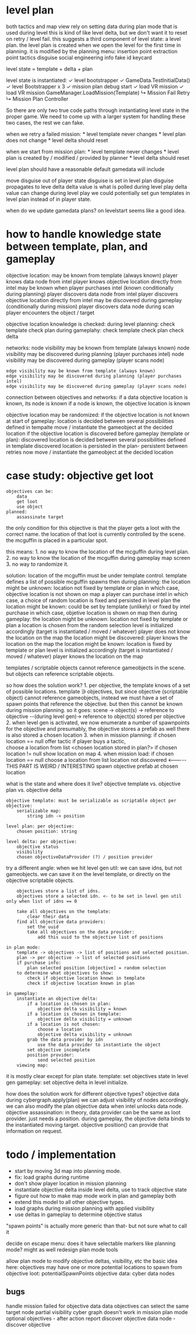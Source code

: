# level plan

both tactics and map view rely on setting data during plan mode that is used during level
this is kind of like level delta, but we don't want it to reset on retry / level fail.
this suggests a third component of level state: a level plan.
the level plan is created when we open the level for the first time in planning.
it is modified by the planning menu:
    insertion point
    extraction point
    tactics
        disguise
        social engineering info
        fake id
        keycard
    
level state = template + delta + plan

level state is instantiated:
    ✓ level bootstrapper
    ✓ GameData.TestInitialData()
        ✓ level Bootstrapper x 3
        ✓ mission plan debug start
        ✓ load VR mission
    ✓ load VR mission
    GameManager.LoadMission(Template)
        ↳ Mission Fail Retry
        ↳ Mission Plan Controller

So there are only two true code paths through instantiating level state in the proper game.
We need to come up with a larger system for handling these two cases, the rest we can fake.

when we retry a failed mission:
    * level template never changes
    * level plan does not change
    * level delta should reset

when we start from mission plan:
    * level template never changes
    * level plan is created by / modified / provided by planner
    * level delta should reset

level plan should have a reasonable default
gamedata will include 


move disguise out of player state
    disguise is set in level plan
    disguise propagates to leve delta
        delta value is what is polled during level play
        delta value can change during level play
    we could potentially set gun templates in level plan instead of in player state.

when do we update gamedata plans?
on levelstart seems like a good idea.











# how to handle knowledge state between template, plan, and gameplay

objective location:
    may be known from template (always known)
        player knows data node from intel
        player knows objective location directly from intel
    may be known when player purchases intel (known conditionally during planning)
        player discovers data node from intel
        player discovers objective location directly from intel
    may be discovered during gameplay (conditionally during mission)
        player discovers data node during scan
        player encounters the object / target

objective location knowledge is checked:
    during level planning:
        check template
        check plan
    during gameplahy:
        check template
        check plan
        check delta

 
networks:
    node visibility may be known from template (always known)
    node visibility may be discovered during planning (player purchases intel)
    node visibility may be discovered during gameplay (player scans node)

    edge visibility may be known from template (always known)
    edge visibility may be discovered during planning (player purchases intel)
    edge visibility may be discovered during gameplay (player scans node)

connection between objectives and networks:
    if a data objective location is known, its node is known
    if a node is known, the objective location is known

objective location may be randomized:
    if the objective location is not known at start of gameplay:
        location is decided between several possibilities defined in tempalte
        move / instantiate the gameobject at the decided location
    if the objective location is discovered before gameplay (template or plan):
        discovered location is decided between several possibilities defined in template
        discovered location is persisted in the plan- persistent between retries now
        move / instantiate the gameobject at the decided location



# case study: objective get loot


    objectives can be:
        data
        get loot
        use object
    planned:
        assassinate target


the only condition for this objective is that the player gets a loot with the correct name.
the location of that loot is currently controlled by the scene.
    the mcguffin is placed in a particular spot.

this means:
    1. no way to know the location of the mcguffin during level plan.
    2. no way to know the location of the mcguffin during gameplay map screen
    3. no way to randomize it.

solution:
    location of the mcguffin must be under template control.
        template defines a list of possible mcguffin spawns
    then during planning:
        the location might be unknown: location not fixed by template or plan
            in which case, objective location is not shown on map
            a player can purchase intel
                in which case, a choice of random location is fixed and persisted in level plan
        the location might be known:
            could be set by template (unlikely) or fixed by intel purchase
            in which case, objetive location is shown on map
    then during gameplay:
        the location might be unknown: location not fixed by template or plan
            a location is chosen from the random selection
            level is initialized accordingly (target is instantiated / moved / whatever)
            player does not know the location on the map
            the location might be discovered:
                player knows the location on the map
        the location might be known: location is fixed by template or plan
            level is initialized accordingly (target is instantiated / moved / whatever)
            player knows the location on the map

templates / scriptable objects cannot reference gameobjects in the scene.
but objects can reference scriptable objects.

so how does the solution work?
    1. per objective, the template knows of a set of possible locations.
        template ∋ objectives, but since objective (scriptable object) cannot reference gameobjects, instead we must have a set of spawn points that reference the objective.
        but then this cannot be known during mission planning.
        so it goes:
            scene -> object(s) -> reference to objective --(during level gen)-> reference to object(s) stored per objective
    2. when level gen is activated, we now enumerate a number of spawnpoints for the objective
        and presumably, the objective stores a prefab as well
        there is also stored a chosen location
    3. when in mission planning:
        if chosen location == null
            offer tactic
            if player buys a tactic,  
                choose a location from list
                <chosen location stored in plan?>
        if chosen location != null
            show location on map
    4. when mission load:
        if chosen location == null
            choose a location from list
            location not discovered <----- THIS PART IS WEIRD / INTERESTING
        spawn objective prefab at chosen location

what is the state and where does it live?
    objective template vs. objective plan vs. objective delta

    objective template: must be serializable as scriptable object per objective:
        serializable map:
            string idn -> position

    level plan: per objective:
        chosen position: string

    level delta: per objective:
        objective status
        visibility
        chosen objectiveDataProvider (?) / position provider


try a different angle:
    when we hit level gen util:
        we can save idns, but not gameobjects.
        we can save it on the level template, or directly on the objective scriptable objects.

        objectives store a list of idns.
        objectives store a selected idn. <- to be set in level gen util only when list of idns == 0

        take all objectives on the template:
            clear their data
        find all objective data providers:
            set the uuid
            take all objectives on the data provider:
                add this uuid to the objective list of positions
 
    in plan mode:
        template -> objectives -> list of positions and selected position.
        plan -> per objective -> list of selected positions
        if purchase info:
            plan selected position [objective] = random selection
        to determine what objectives to show:
            check if objective location known in template
            check if objective location known in plan

    in gameplay:
        instantiate an objective delta:
            if a location is chosen in plan:
                objective delta visibility = known
            if a location is chosen in template:
                objective delta visibility = unknown
            if a location is not chosen:
                choose a location
                objective delta visibility = unknown
            grab the data provider by idn
                use the data provider to instantiate the object
            set objective incomplete
            position provider:
                send selected position
        viewing map:
            
it is mostly clear except for plan state.
template: set objectives state in level gen
gameplay: set objective delta in level initialize.

how does the solution work for different objective types? 
    objective data
        during cybergraph.apply(plan) we can adjust visibility of nodes accordingly.
        we can also modify the plan objective data when intel unlocks data node.
    objective assassination:
        in theory, data provider can be the same as loot provider. just needs a position.
        during gameplay, the objective delta binds to the instantiated moving target.
        objective position() can provide that information on request.






# todo / implementation

* start by moving 3d map into planning mode.
* fix: load graphs during runtime
* don't show player location in mission planning
* instantiate objective delta inside level delta, use to track objective state
* figure out how to make map mode work in plan and gameplay both
* extend this model to all other objective types.
* load graphs during mission planning with applied visibility
* use deltas in gameplay to determine objective status

"spawn points" is actually more generic than that- but not sure what to call it

decide on escape menu: does it have selectable markers like planning mode? 
    might as well redesign plan mode tools

allow plan mode to modify objective deltas, visibility, etc
    the basic idea here: objectives may have one or more potential locations to spawn from
        objective loot: potentialSpawnPoints
        objective data: cyber data nodes
    



## bugs
handle mission failed for objective data
data objectives can select the same target node
partial visibility cyber graph doesn't work in mission plan mode
optional objectives - after action report
discover objective data node - discover objective